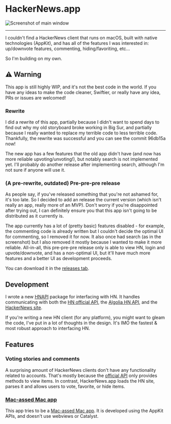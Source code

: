 #  HackerNews.app

![Screenshot of main window](https://user-images.githubusercontent.com/37990858/90976617-77af4480-e579-11ea-9d34-753395d01642.png)

---

I couldn't find a HackerNews client that runs on macOS, built with native technologies (AppKit), and has all of the
features I was interested in: up/downvote features, commenting, hiding/favoriting, etc...

So I'm building on my own. 

## ⚠️ Warning

This app is still highly WIP, and it's not the best code in the world.
If you have any ideas to make the code cleaner, Swiftier, or really have any idea, PRs or issues are welcomed!

### Rewrite

I did a rewrite of this app, partially because I didn't want to spend days to find out why my old storyboard broke
working in Big Sur, and partially because I really wanted to replace my terrible code to less terrible code.
Thankfully, the rewrite was successful and you can see the commit 96db15a now!

The new app has a few features that the old app didn't have (and now has more reliable upvoting/unvoting!), but
notably search is not implemented yet. I'll probably do another release after implementing search, although I'm not
sure if anyone will use it.

### (A pre-rewrite, outdated) Pre-pre-pre release

As people say, if you've released something that you're not ashamed for, it's too late.
So I decided to add an release the current version (which isn't really an app, really more of an MVP).
Don't worry if you're disappointed after trying out, 
I can definitely ensure you that this app isn't going to be distributed as it currently is.

The app currently has a lot of (pretty basic) features disabled - for example,
the commenting code is already written but I couldn't decide the optimal UI for commenting, so I removed it for now.
It also once had search (as in the screenshot) but I also removed it mostly because I wanted to make it more reliable.
All-in-all, this pre-pre-pre release only is able to view HN, login and upvote/downvote, and has a non-optimal UI,
but it'll have much more features and a better UI as development proceeds.

You can download it in the [releases tab](https://github.com/pcr910303/HackerNews/releases).

## Development

I wrote a new [HNAPI](https://github.com/pcr910303/HNAPI) package for interfacing with HN. It handles
communicating with both the [HN official API](https://github.com/HackerNews/API), the
[Algolia HN API](https://hn.algolia.com/api), and the [HackerNews site](https://news.ycombinator.com).

If you're writing a new HN client (for any platform), you might want to gleam the code, I've put in a lot of thoughts in
the design. It's IMO the fastest & most robust approach to interfacing HN.

## Features

### Voting stories and comments

A surprising amount of HackerNews clients don't have any functionality related to accounts.
That's mostly because the [official API](https://github.com/HackerNews/API) only provides methods to view items.
In contrast, HackerNews.app loads the HN site, parses it and allows users to vote, favorite, or hide items.

### [Mac-assed Mac app](https://inessential.com/2020/03/19/proxyman)

This app tries to be a [Mac-assed Mac app](https://inessential.com/2020/03/19/proxyman).
It is developed using the AppKit APIs, and doesn't use webviews or Catalyst.

